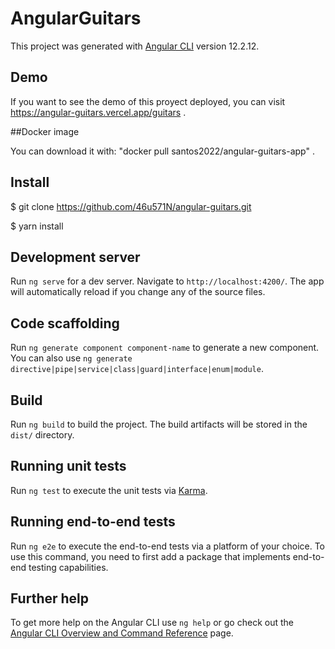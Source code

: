 # AngularGuitars

This project was generated with [Angular CLI](https://github.com/angular/angular-cli) version 12.2.12.

## Demo

If you want to see the demo of this proyect deployed, you can visit https://angular-guitars.vercel.app/guitars .

##Docker image

You can download it with: "docker pull santos2022/angular-guitars-app"  .

## Install

$ git clone https://github.com/46u571N/angular-guitars.git

$ yarn install

## Development server

Run `ng serve` for a dev server. Navigate to `http://localhost:4200/`. The app will automatically reload if you change any of the source files.

## Code scaffolding

Run `ng generate component component-name` to generate a new component. You can also use `ng generate directive|pipe|service|class|guard|interface|enum|module`.

## Build

Run `ng build` to build the project. The build artifacts will be stored in the `dist/` directory.

## Running unit tests

Run `ng test` to execute the unit tests via [Karma](https://karma-runner.github.io).

## Running end-to-end tests

Run `ng e2e` to execute the end-to-end tests via a platform of your choice. To use this command, you need to first add a package that implements end-to-end testing capabilities.

## Further help

To get more help on the Angular CLI use `ng help` or go check out the [Angular CLI Overview and Command Reference](https://angular.io/cli) page.
